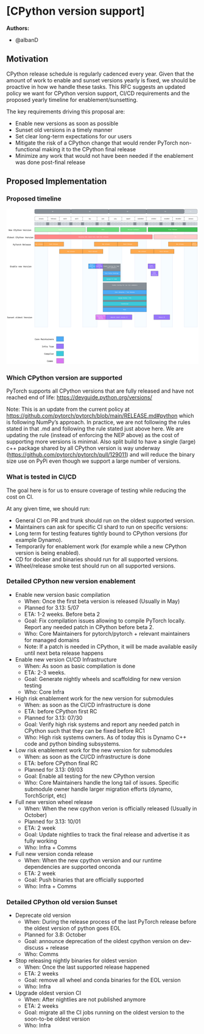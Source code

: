
# [CPython version support]

**Authors:**
* @albanD

## **Motivation**

CPython release schedule is regularly cadenced every year. Given that the amount of work to enable and sunset versions yearly is fixed, we should be proactive in how we handle these tasks.
This RFC suggests an updated policy we want for CPython version support, CI/CD requirements and the proposed yearly timeline for enablement/sunsetting.

The key requirements driving this proposal are:
- Enable new versions as soon as possible
- Sunset old versions in a timely manner
- Set clear long-term expectations for our users
- Mitigate the risk of a CPython change that would render PyTorch non-functional making it to the CPython final release
- Minimize any work that would not have been needed if the enablement was done post-final release


## **Proposed Implementation**

### Proposed timeline

![Summary timeline](./RFC-0038-assets/cpython_support.png)

### Which CPython version are supported

PyTorch supports all CPython versions that are fully released and have not reached end of life: https://devguide.python.org/versions/

Note: This is an update from the current policy at https://github.com/pytorch/pytorch/blob/main/RELEASE.md#python which is following NumPy’s approach. In practice, we are not following the rules stated in that .md and following the rule stated just above here. We are updating the rule (instead of enforcing the NEP above) as the cost of supporting more versions is minimal.
Also split build to have a single (large) c++ package shared by all CPython version is way underway (https://github.com/pytorch/pytorch/pull/129011) and will reduce the binary size use on PyPi even though we support a large number of versions.

### What is tested in CI/CD

The goal here is for us to ensure coverage of testing while reducing the cost on CI.

At any given time, we should run:
- General CI on PR and trunk should run on the oldest supported version.
- Maintainers can ask for specific CI shard to run on specific versions:
- Long term for testing features tightly bound to CPython versions (for example Dynamo).
- Temporarily for enablement work (for example while a new CPython version is being enabled).
- CD for docker and binaries should run for all supported versions.
- Wheel/release smoke test should run on all supported versions.


### Detailed CPython new version enablement

- Enable new version basic compilation
  - When: Once the first beta version is released (Usually in May)
  - Planned for 3.13: 5/07
  - ETA: 1-2 weeks. Before beta 2
  - Goal: Fix compilation issues allowing to compile PyTorch locally. Report any needed patch in CPython before beta 2.
  - Who: Core Maintainers for pytorch/pytorch + relevant maintainers for managed domains
  - Note: If a patch is needed in CPython, it will be made available easily until next beta release happens
- Enable new version CI/CD Infrastructure
  - When: As soon as basic compilation is done
  - ETA: 2-3 weeks. 
  - Goal: Generate nightly wheels and scaffolding for new version testing
  - Who: Core Infra
- High risk enablement work for the new version  for submodules
  - When: as soon as the CI/CD infrastructure is done
  - ETA: before CPython first RC
  - Planned for 3.13: 07/30
  - Goal: Verify high risk systems and report any needed patch in CPython such that they can be fixed before RC1
  - Who: High risk systems owners. As of today this is Dynamo C++ code and python binding subsystems.
- Low risk enablement work for the new version  for submodules
  - When: as soon as the CI/CD infrastructure is done
  - ETA: before CPython final RC
  - Planned for 3.13: 09/03
  - Goal: Enable all testing for the new CPython version
  - Who: Core Maintainers handle the long tail of issues. Specific submodule owner handle larger migration efforts (dynamo, TorchScript, etc)
- Full new version wheel release
  - When: When the new cpython verion is officially released (Usually in October)
  - Planned for 3.13: 10/01
  - ETA: 2 week
  - Goal: Update nightlies to track the final release and advertise it as fully working
  - Who: Infra + Comms
- Full new version conda release
  - When: When the new cpython version and our runtime dependencies are supported onconda
  - ETA: 2 week
  - Goal: Push binaries that are officially supported
  - Who: Infra + Comms


### Detailed CPython old version Sunset

- Deprecate old version
  - When: During the release process of the last PyTorch release before the oldest version of python goes EOL
  - Planned for 3.8: October
  - Goal: announce deprecation of the oldest cpython version on dev-discuss + release
  - Who: Comms
- Stop releasing nightly binaries for oldest version
  - When: Once the last supported release happened
  - ETA: 2 weeks
  - Goal: remove all wheel and conda binaries for the EOL version
  - Who: Infra
- Upgrade oldest version CI
  - When: After nightlies are not published anymore
  - ETA: 2 weeks
  - Goal: migrate all the CI jobs running on the oldest version to the soon-to-be oldest version
  - Who: Infra

